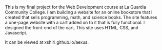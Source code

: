 This is my final project for the Web Development course at La Guardia Community College. 
I am building a website for an online bookstore that I created that sells programming, math, and science books.
The site features a one-page website with a cart added on to it that is fully functional. I designed the front-end
of the cart. 
This site uses HTML, CSS, and Javascript. 

It can be viewed at xshirl.github.io/aexus. 

